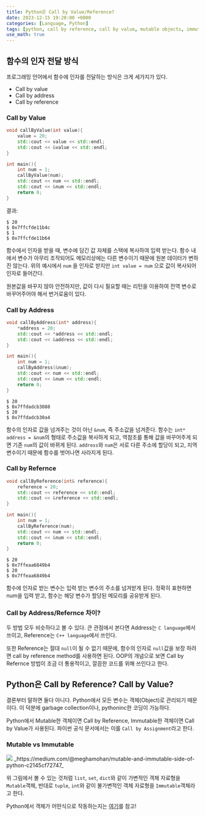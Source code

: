 ```yaml
---
title: Python은 Call by Value/Reference?
date: 2023-12-15 19:20:00 +0800
categories: [Language, Python]
tags: [python, call by reference, call by value, mutable objects, immutable objects, memory management, object references, argument passing, mutable, immutable]
use_math: true
---
```


## 함수의 인자 전달 방식
프로그래밍 언어에서 함수에 인자를 전달하는 방식은 크게 세가지가 있다.

- Call by value
- Call by address
- Call by reference

### Call by Value
```c++
void callByValue(int value){
    value = 20;
    std::cout << value << std::endl;
    std::cout << &value << std::endl;
}

int main(){
    int num = 1;
    callByValue(num);
    std::cout << num << std::endl;
    std::cout << &num << std::endl;
    return 0;
}
```

결과:

```console
$ 20
$ 0x7ffcfde11b4c
$ 1
$ 0x7ffcfde11b64
```

함수에서 인자을 받을 때, 변수에 담긴 값 자체를 스택에 복사하여 입력 받는다. 함수 내에서 변수가 아무리 조작되어도 메모리상에는 다른 변수이기 때문에 원본 데이터가 변하진 않는다. 위의 예시에서 `num` 을 인자로 받지만 `int value = num` 으로 값이 복사되어 인자로 들어간다.

원본값을 바꾸지 않아 안전하지만, 값이 다시 필요할 때는 리턴을 이용하여 전역 변수로 바꾸어주어야 해서 번거로움이 있다.

### Call by Address
```c++
void callByAddress(int* address){
    *address = 20;
    std::cout << *address << std::endl;
    std::cout << &address << std::endl;
}

int main(){
    int num = 1;
    callByAddress(&num);
    std::cout << num << std::endl;
    std::cout << &num << std::endl;
    return 0;
}
```

```console
$ 20
$ 0x7ffdadcb3088
$ 20
$ 0x7ffdadcb30a4
```

함수의 인자로 값을 넘겨주는 것이 아닌 `&num`, 즉 주소값을 넘겨준다. 함수는 `int* address = &num`의 형태로 주소값을 복사하게 되고, 역참조를 통해 값을 바꾸어주게 되면 기존 `num`의 값이 바뀌게 된다. `address`와 `num`은 서로 다른 주소에 할당이 되고, 지역변수이기 때문에 함수를 벗어나면 사라지게 된다.

### Call by Refernce
```c++
void callByReference(int& reference){
    reference = 20;
    std::cout << reference << std::endl;
    std::cout << &reference << std::endl;
}

int main(){
    int num = 1;
    callByReference(num);
    std::cout << num << std::endl;
    std::cout << &num << std::endl;
    return 0;
}
```

```console
$ 20
$ 0x7ffeaa6849b4
$ 20
$ 0x7ffeaa6849b4
```

함수에 인자로 받는 변수는 입력 받는 변수의 주소를 넘겨받게 된다. 정확히 표현하면 num을 입력 받고, 함수는 해당 변수가 할당된 메모리를 공유받게 된다.

### Call by Address/Refernce 차이?
두 방법 모두 비슷하다고 볼 수 있다. 큰 관점에서 본다면 Address는 `C language`에서 쓰이고, Reference는 `C++ language`에서 쓰인다.

또한 Reference는 절대 `null`이 될 수 없기 때문에, 함수의 인자로 `null`값을 보장 하려면 call by reference method를 사용하면 된다. OOP의 개념으로 보면 Call by Refernce 방법이 조금 더 통용적이고, 깔끔한 코드를 위해 쓰인다고 한다.

## Python은 Call by Reference? Call by Value?
결론부터 말하면 둘다 아니다. Python에서 모든 변수는 객체(Object)로 관리되기 때문이다. 이 덕분에 garbage collection이나, pythoninc한 코딩이 가능하다. 

Python에서 Mutable한 객체이면 Call by Reference, Immutable한 객체이면 Call by Value가 사용된다. 파이썬 공식 문서에서는 이를 `Call by Assignment`라고 한다.

### Mutable vs Immutable
<img src="{{page.img_pth}}python_mut_immutable.png">
_https://medium.com/@meghamohan/mutable-and-immutable-side-of-python-c2145cf72747_

위 그림에서 볼 수 있는 것처럼 `list`, `set`, `dict`와 같이 가변적인 객체 자료형을 `Mutable`객체, 반대로 `tuple`, `int`와 같이 불가변적인 객체 자료형을 `Immutable`객체라고 한다.

Python에서 객체가 어떤식으로 작동하는지는 [여기](../python-how-object-works)를 참고!
